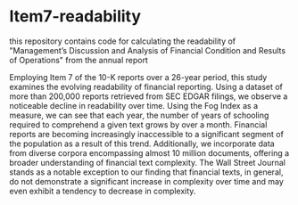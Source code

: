# Item7-readability
this repository contains code for calculating the readability of "Management’s Discussion and Analysis of Financial Condition and Results of Operations" from the annual report

Employing Item 7 of the 10-K reports over a 26-year period, this study examines the evolving readability of financial reporting. Using a dataset of more than 200,000 reports retrieved from SEC EDGAR filings, we observe a noticeable decline in readability over time. Using the Fog Index as a measure, we can see that each year, the number of years of schooling required to comprehend a given text grows by over a month. Financial reports are becoming increasingly inaccessible to a significant segment of the population as a result of this trend. Additionally, we incorporate data from diverse corpora encompassing almost 10 million documents, offering a broader understanding of financial text complexity. The Wall Street Journal stands as a notable exception to our finding that financial texts, in general, do not demonstrate a significant increase in complexity over time and may even exhibit a tendency to decrease in complexity.



